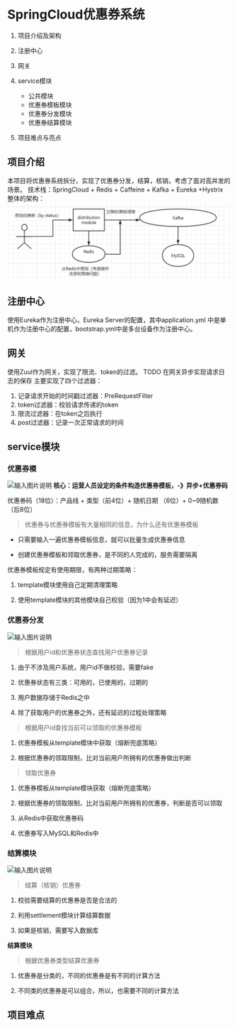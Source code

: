
# SpringCloud优惠券系统
1.    项目介绍及架构
2.  注册中心
3.  网关
    
4.  service模块
	* 公共模块
	* 优惠券模板模块
	* 优惠券分发模块
	* 优惠券结算模块
    
5.  项目难点与亮点

## 项目介绍
本项目将优惠券系统拆分，实现了优惠券分发，结算，核销，考虑了面对高并发的场景。
技术栈：SpringCloud + Redis + Caffeine + Kafka + Eureka +Hystrix
整体的架构：
![输入图片说明](/微信图片_20230304170813.png)

## 注册中心
使用Eureka作为注册中心，Eureka Server的配置，其中application.yml 中是单机作为注册中心的配置，bootstrap.yml中是多台设备作为注册中心。


## 网关

使用Zuul作为网关，实现了限流、token的过滤。
TODO 在网关异步实现请求日志的保存
主要实现了四个过滤器：

 1. 记录请求开始的时间戳过滤器：PreRequestFilter
 2. token过滤器：校验请求传递的token
 3. 限流过滤器：在token之后执行
 4. post过滤器：记录一次正常请求的时间


## service模块

### 优惠券模

![输入图片说明](/imgs/2023-03-04/iENuIXKlfxSpMqde.png)
**核心：运营人员设定的条件构造优惠券模板，-》异步+优惠券码**

优惠券码（18位）：产品线 + 类型（前4位）+ 随机日期 （6位）+ 0~9随机数（后8位）
> 优惠券与优惠券模板有大量相同的信息，为什么还有优惠券模板

-   只需要输入一遍优惠券模板信息，就可以批量生成优惠券信息
    
-   创建优惠券模板和领取优惠券，是不同的人完成的，服务需要隔离

优惠券模板规定有使用期限，有两种过期策略：

1.  template模块使用自己定期清理策略
    
2.  使用template模块的其他模块自己校验（因为1中会有延迟）

### 优惠券分发
![输入图片说明](/imgs/2023-03-04/fjdO5D6lSZXdGHGL.png)

> 根据用户id和优惠券状态查找用户优惠券记录

1.  由于不涉及用户系统，用户id不做校验，需要fake
    
2.  优惠券状态有三类：可用的，已使用的，过期的
    
3.  用户数据存储于Redis之中
    
4.  除了获取用户的优惠券之外，还有延迟的过程处理策略
    

> 根据用户id查找当前可以领取的优惠券模板

1.  优惠券模板从template模块中获取（熔断兜底策略）
    
2.  根据优惠券的领取限制，比对当前用户所拥有的优惠券做出判断
    


> 领取优惠券

1.  优惠券模板从template模块获取（熔断兜底策略）
    
2.  根据优惠券的领取限制，比对当前用户所拥有的优惠券，判断是否可以领取
    
3.  从Redis中获取优惠券码
    
4.  优惠券写入MySQL和Redis中
    
### 结算模块
![输入图片说明](/imgs/2023-03-04/i7nRzeAV4JqrNDMe.png)
> 结算（核销）优惠券

1.  校验需要结算的优惠券是否是合法的
    
2.  利用settlement模块计算结算数据
    
3.  如果是核销，需要写入数据库
    

**结算模块**

> 根据优惠券类型结算优惠券

1.  优惠券是分类的，不同的优惠券是有不同的计算方法
    
2.  不同类的优惠券是可以组合，所以，也需要不同的计算方法
    
## 项目难点

<!--stackedit_data:
eyJoaXN0b3J5IjpbNDE2MzMwNDJdfQ==
-->
